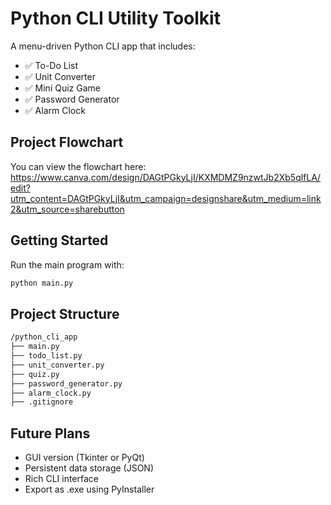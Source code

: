# Python CLI Utility Toolkit

A menu-driven Python CLI app that includes:

- ✅ To-Do List
- ✅ Unit Converter
- ✅ Mini Quiz Game
- ✅ Password Generator
- ✅ Alarm Clock

## Project Flowchart

You can view the flowchart here: https://www.canva.com/design/DAGtPGkyLjI/KXMDMZ9nzwtJb2Xb5qlfLA/edit?utm_content=DAGtPGkyLjI&utm_campaign=designshare&utm_medium=link2&utm_source=sharebutton

## Getting Started

Run the main program with:

```bash
python main.py
```

## Project Structure

```bash
/python_cli_app
├── main.py
├── todo_list.py
├── unit_converter.py
├── quiz.py
├── password_generator.py
├── alarm_clock.py
├── .gitignore
```

## Future Plans

- GUI version (Tkinter or PyQt)
- Persistent data storage (JSON)
- Rich CLI interface
- Export as .exe using PyInstaller
